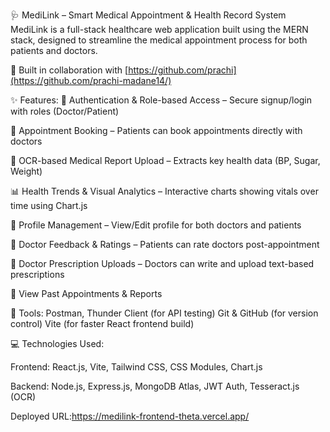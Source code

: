 🩺 MediLink – Smart Medical Appointment & Health Record System
MediLink is a full-stack healthcare web application built using the MERN stack, designed to streamline the medical appointment process for both patients and doctors.

🔗 Built in collaboration with [https://github.com/prachi](https://github.com/prachi-madane14/)

✨ Features:
🔐 Authentication & Role-based Access – Secure signup/login with roles (Doctor/Patient)

📅 Appointment Booking – Patients can book appointments directly with doctors

📄 OCR-based Medical Report Upload – Extracts key health data (BP, Sugar, Weight)

📊 Health Trends & Visual Analytics – Interactive charts showing vitals over time using Chart.js

👤 Profile Management – View/Edit profile for both doctors and patients

💬 Doctor Feedback & Ratings – Patients can rate doctors post-appointment

📝 Doctor Prescription Uploads – Doctors can write and upload text-based prescriptions

📁 View Past Appointments & Reports

🧰 Tools:
Postman, Thunder Client (for API testing)
Git & GitHub (for version control)
Vite (for faster React frontend build)

💻 Technologies Used:

Frontend: React.js, Vite, Tailwind CSS, CSS Modules, Chart.js

Backend: Node.js, Express.js, MongoDB Atlas, JWT Auth, Tesseract.js (OCR)

Deployed URL:https://medilink-frontend-theta.vercel.app/
